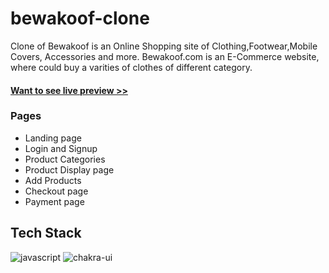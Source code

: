 # bewakoof-clone

Clone of Bewakoof is an Online Shopping site of Clothing,Footwear,Mobile Covers, Accessories and more.
Bewakoof.com is an E-Commerce website, where could buy a varities of clothes of different category.

#### <a href="https://glamour-ashy.vercel.app">Want to see live preview >></a>


### Pages

- Landing page
- Login and Signup
- Product Categories
- Product Display page
- Add Products
- Checkout page
- Payment page


## Tech Stack

<p>
<img src="https://img.shields.io/badge/JavaScript-323330?style=for-the-badge&logo=javascript&logoColor=F7DF1E" alt="javascript" />
<img src="https://img.shields.io/badge/Chakra%20UI-3bc7bd?style=for-the-badge&logo=chakraui&logoColor=white" alt="chakra-ui" />
</p>

